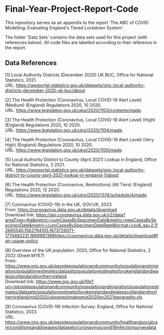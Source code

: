 # Final-Year-Project-Report-Code

This repository serves as an appendix to the report 'The ABC of COVID Modelling: Evaluating England's Tiered Lockdown System'.

The folder 'Data Sets' contains the data sets used for this project (with references below). All code files are labelled according to their reference in the report. 

## Data References
<a id="1">[1]</a> 
Local Authority Districts (December 2020) UK BUC, Office for National Statistics, 2021.  
URL: https://geoportal.statistics.gov.uk/datasets/ons::local-authority-districts-december-2020-uk-buc/about

<a id="2">[2]</a> 
The Health Protection (Coronavirus, Local COVID-19 Alert Level)
(Medium) (England) Regulations 2020, 10 2020.  
URL: https://www.legislation.gov.uk/uksi/2020/1103/contents/made.

<a id="3">[3]</a> 
The Health Protection (Coronavirus, Local COVID-19 Alert Level)
(High) (England) Regulations 2020, 10 2020.  
URL: https://www.legislation.gov.uk/uksi/2020/1104/made.

<a id="4">[4]</a> 
The Health Protection (Coronavirus, Local COVID-19 Alert Level) (Very
High) (England) Regulations 2020, 10 2020.  
URL: https://www.legislation.gov.uk/uksi/2020/1105/made.

<a id="5">[5]</a> 
Local Authority District to County (April 2021) Lookup in England, Office for National Statistics, 3
2021.  
URL: https://geoportal.statistics.gov.uk/datasets/ons::local-authority-district-to-county-april-2021-lookup-in-england-1/about

<a id="6">[6]</a> 
The Health Protection (Coronavirus, Restrictions) (All Tiers) (England)
Regulations 2020, 12 2020.  
URL: https://www.legislation.gov.uk/uksi/2020/1374/schedule/4/made.

<a id="7">[7]</a> 
Coronavirus (COVID-19) in the UK, GOV.UK, 2023.  
From: https://coronavirus.data.gov.uk/details/download  
Download link: https://api.coronavirus.data.gov.uk/v2/data?areaType=ltla&metric=cumCasesBySpecimenDate&metric=newCasesBySpecimenDate&metric=cumCasesBySpecimenDateRate&format=csv&_ga=2.112665540.1562794105.1673726071-1774892231.1669981368https://coronavirus.data.gov.uk/details/download#fair-usage-policy

<a id="8">[8]</a> 
Overview of the UK population: 2020, Office for National Statistics, 2 2022 (Sheet MYE7)  
From: https://www.ons.gov.uk/peoplepopulationandcommunity/populationandmigration/populationestimates/datasets/populationestimatesforukenglandandwalesscotlandandnorthernireland  
Download link: https://www.ons.gov.uk/file?uri=/peoplepopulationandcommunity/populationandmigration/populationestimates/datasets/populationestimatesforukenglandandwalesscotlandandnorthernireland/mid2020/ukpopestimatesmid2020on2021geography.xls

<a id="9">[9]</a> 
Coronavirus (COVID-19) Infection Survey: England, Office for National Statistics, 2023.  
URL: https://www.ons.gov.uk/peoplepopulationandcommunity/healthandsocialcare/conditionsanddiseases/datasets/coronaviruscovid19infectionsurveydata
